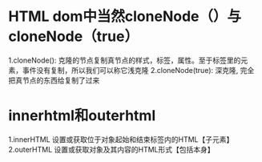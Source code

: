 # HTML dom中当然cloneNode（）与cloneNode（true）
1.cloneNode(): 克隆的节点复制真节点的样式，标签，属性。至于标签里的元素，事件没有复制，所以我们可以称它浅克隆
2.cloneNode(true): 深克隆, 完全把真节点的东西给复制了过来


# innerhtml和outerhtml
1.innerHTML 设置或获取位于对象起始和结束标签内的HTML【子元素】
2.outerHTML 设置或获取对象及其内容的HTML形式【包括本身】